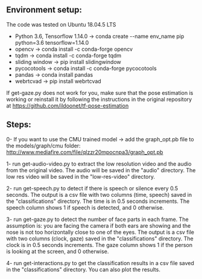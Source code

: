 Environment setup:
-----------------
The code was tested on Ubuntu 18.04.5 LTS

- Python 3.6, Tensorflow 1.14.0 -> conda create --name env_name pip python=3.6 tensorflow=1.14.0
- opencv ->  conda install -c conda-forge opencv 
- tqdm ->  conda install -c conda-forge tqdm 
- sliding window -> pip install slidingwindow
- pycocotools ->  conda install -c conda-forge pycocotools 
- pandas -> conda install pandas
- webrtcvad -> pip install webrtcvad


If get-gaze.py does not work for you, make sure that the pose estimation is working or reinstall it by following the instructions in the original repository at https://github.com/ildoonet/tf-pose-estimation

Steps:
------
0- If you want to use the CMU trained model -> add the graph_opt.pb file to the models/graph/cmu folder:
http://www.mediafire.com/file/qlzzr20mpocnpa3/graph_opt.pb

1- run get-audio-video.py to extract the low resolution video and the audio from the original video. 
The audio will be saved in the "audio" directory.
The low res video will be saved in the "low-res-video" directory.

2- run get-speech.py to detect if there is speech or silence every 0.5 seconds.
The output is a csv file with two columns (time, speech) saved in the "classifications" directory. 
The time is in 0.5 seconds increments. 
The speech column shows 1 if speech is detected, and 0 otherwise.

3- run get-gaze.py to detect the number of face parts in each frame. 
The assumption is: you are facing the camera if both ears are showing and the nose is not too horizontally close to one of the eyes.
The output is a csv file with two columns (clock, gaze) saved in the "classifications" directory. 
The clock is in 0.5 seconds increments. 
The gaze column shows 1 if the person is looking at the screen, and 0 otherwise.

4- run get-interactions.py to get the classification results in a csv file saved in the "classifications" directory. You can also plot the results.